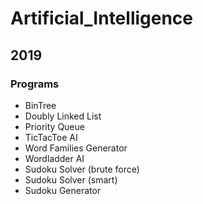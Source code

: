 # Artificial_Intelligence
## 2019

### Programs
- BinTree
- Doubly Linked List
- Priority Queue
- TicTacToe AI
- Word Families Generator
- Wordladder AI
- Sudoku Solver (brute force)
- Sudoku Solver (smart)
- Sudoku Generator
